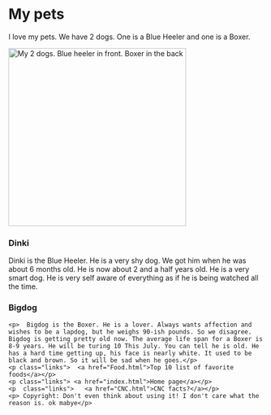 <!DOCTYPE html> 
<html>
  <head>
    <link rel="stylesheet" href="style.css">
    <h1>My pets</h1>
  </head>
  <body>
    <p> I love my pets. We have 2 dogs. One is a Blue Heeler and one is a Boxer.</p>
    <img src="Bigdog%20and%20Dinki.jpg" alt= "My 2 dogs. Blue heeler in front. Boxer in the back" width=350 > 
    <h3 class="dinki">Dinki</h3>
<p>Dinki is the Blue Heeler. He is a very shy dog. We got him when he was about 6 months old. He is now about 2 and a half years old. He is a very smart dog. He is very self aware of everything as if he is being watched all the time. </p>
    <h3 class="boxer">Bigdog</h3>
   
    <p>  Bigdog is the Boxer. He is a lover. Always wants affection and wishes to be a lapdog, but he weighs 90-ish pounds. So we disagree. Bigdog is getting pretty old now. The average life span for a Boxer is 8-9 years. He will be turing 10 This July. You can tell he is old. He has a hard time getting up, his face is nearly white. It used to be black and brown. So it will be sad when he goes.</p>
    <p class="links">  <a href="Food.html">Top 10 list of favorite foods</a></p>
    <p class="links"> <a href="index.html">Home page</a></p>
    <p  class="links">   <a href="CNC.html">CNC facts?</a></p>
    <p> Copyright: Don't even think about using it! I don't care what the reason is. ok mabye</p>
  </body>
</html>

